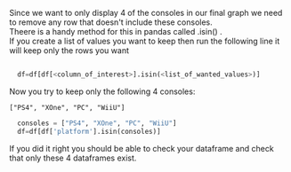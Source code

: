 Since we want to only display 4 of the consoles in our final graph we need to remove any row that doesn't include these consoles.  
Theere is a handy method for this in pandas called .isin() .  
If you create a list of values you want to keep then run the following line it will keep only the rows you want 
```python

  df=df[df[<column_of_interest>].isin(<list_of_wanted_values>)]
```
Now you try to keep only the following 4 consoles:

```text
["PS4", "XOne", "PC", "WiiU"]
```

<div class="hint">


```python
  consoles = ["PS4", "XOne", "PC", "WiiU"]
  df=df[df['platform'].isin(consoles)]

```
</div>

If you did it right you should be able to check your dataframe and check that only these 4 dataframes exist.